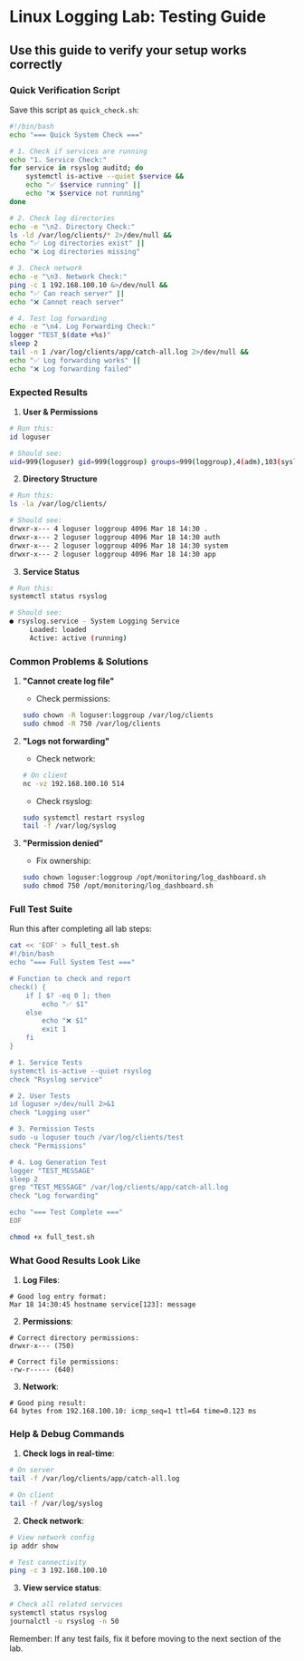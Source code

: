 # Linux Logging Lab: Testing Guide
## Use this guide to verify your setup works correctly

### Quick Verification Script
Save this script as `quick_check.sh`:
```bash
#!/bin/bash
echo "=== Quick System Check ==="

# 1. Check if services are running
echo "1. Service Check:"
for service in rsyslog auditd; do
    systemctl is-active --quiet $service && 
    echo "✅ $service running" || 
    echo "❌ $service not running"
done

# 2. Check log directories
echo -e "\n2. Directory Check:"
ls -ld /var/log/clients/* 2>/dev/null && 
echo "✅ Log directories exist" || 
echo "❌ Log directories missing"

# 3. Check network
echo -e "\n3. Network Check:"
ping -c 1 192.168.100.10 &>/dev/null && 
echo "✅ Can reach server" || 
echo "❌ Cannot reach server"

# 4. Test log forwarding
echo -e "\n4. Log Forwarding Check:"
logger "TEST_$(date +%s)"
sleep 2
tail -n 1 /var/log/clients/app/catch-all.log 2>/dev/null && 
echo "✅ Log forwarding works" || 
echo "❌ Log forwarding failed"
```

### Expected Results

1. **User & Permissions**
```bash
# Run this:
id loguser

# Should see:
uid=999(loguser) gid=999(loggroup) groups=999(loggroup),4(adm),103(syslog)
```

2. **Directory Structure**
```bash
# Run this:
ls -la /var/log/clients/

# Should see:
drwxr-x--- 4 loguser loggroup 4096 Mar 18 14:30 .
drwxr-x--- 2 loguser loggroup 4096 Mar 18 14:30 auth
drwxr-x--- 2 loguser loggroup 4096 Mar 18 14:30 system
drwxr-x--- 2 loguser loggroup 4096 Mar 18 14:30 app
```

3. **Service Status**
```bash
# Run this:
systemctl status rsyslog

# Should see:
● rsyslog.service - System Logging Service
     Loaded: loaded
     Active: active (running)
```

### Common Problems & Solutions

1. **"Cannot create log file"**
   - Check permissions:
   ```bash
   sudo chown -R loguser:loggroup /var/log/clients
   sudo chmod -R 750 /var/log/clients
   ```

2. **"Logs not forwarding"**
   - Check network:
   ```bash
   # On client
   nc -vz 192.168.100.10 514
   ```
   - Check rsyslog:
   ```bash
   sudo systemctl restart rsyslog
   tail -f /var/log/syslog
   ```

3. **"Permission denied"**
   - Fix ownership:
   ```bash
   sudo chown loguser:loggroup /opt/monitoring/log_dashboard.sh
   sudo chmod 750 /opt/monitoring/log_dashboard.sh
   ```

### Full Test Suite
Run this after completing all lab steps:

```bash
cat << 'EOF' > full_test.sh
#!/bin/bash
echo "=== Full System Test ==="

# Function to check and report
check() {
    if [ $? -eq 0 ]; then
        echo "✅ $1"
    else
        echo "❌ $1"
        exit 1
    fi
}

# 1. Service Tests
systemctl is-active --quiet rsyslog
check "Rsyslog service"

# 2. User Tests
id loguser >/dev/null 2>&1
check "Logging user"

# 3. Permission Tests
sudo -u loguser touch /var/log/clients/test
check "Permissions"

# 4. Log Generation Test
logger "TEST_MESSAGE"
sleep 2
grep "TEST_MESSAGE" /var/log/clients/app/catch-all.log
check "Log forwarding"

echo "=== Test Complete ==="
EOF

chmod +x full_test.sh
```

### What Good Results Look Like

1. **Log Files**:
```
# Good log entry format:
Mar 18 14:30:45 hostname service[123]: message
```

2. **Permissions**:
```
# Correct directory permissions:
drwxr-x--- (750)

# Correct file permissions:
-rw-r----- (640)
```

3. **Network**:
```
# Good ping result:
64 bytes from 192.168.100.10: icmp_seq=1 ttl=64 time=0.123 ms
```

### Help & Debug Commands

1. **Check logs in real-time**:
```bash
# On server
tail -f /var/log/clients/app/catch-all.log

# On client
tail -f /var/log/syslog
```

2. **Check network**:
```bash
# View network config
ip addr show

# Test connectivity
ping -c 3 192.168.100.10
```

3. **View service status**:
```bash
# Check all related services
systemctl status rsyslog
journalctl -u rsyslog -n 50
```

Remember: If any test fails, fix it before moving to the next section of the lab.